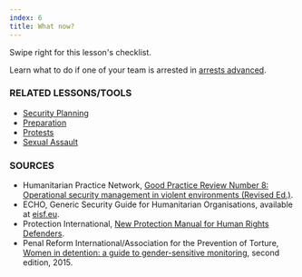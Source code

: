 ```yaml
---
index: 6
title: What now?
---
```

Swipe right for this lesson's checklist.

Learn what to do if one of your team is arrested in [arrests advanced](umbrella://lesson/arrests/1).

### RELATED LESSONS/TOOLS

*   [Security Planning](umbrella://lesson/security-planning)
*   [Preparation](umbrella://lesson/preparation)
*	[Protests](umbrella://lesson/protests/1)
* [Sexual Assault](umbrella://lesson/sexual-assault)

### SOURCES

*   Humanitarian Practice Network, [Good Practice Review Number 8: Operational security management in violent environments (Revised Ed.)](http://odihpn.org/wp-content/uploads/2010/11/GPR_8_revised2.pdf).
*   ECHO, Generic Security Guide for Humanitarian Organisations, available at [eisf.eu](https://www.eisf.eu/library/generic-security-guide-for-humanitarian-organisations/).
*   Protection International, [New Protection Manual for Human Rights Defenders](https://www.protectioninternational.org/en/node/1106).
*   Penal Reform International/Association for the Prevention of Torture, [Women in detention: a guide to gender-sensitive monitoring](https://www.apt.ch/content/files_res/thematic-paper-2_women-in-detention-en.pdf), second edition, 2015.